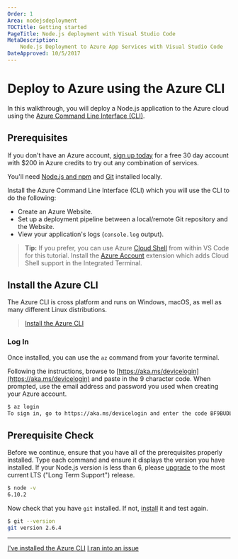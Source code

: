 ```yaml
---
Order: 1
Area: nodejsdeployment
TOCTitle: Getting started
PageTitle: Node.js deployment with Visual Studio Code
MetaDescription:
    Node.js Deployment to Azure App Services with Visual Studio Code
DateApproved: 10/5/2017
---
```


# Deploy to Azure using the Azure CLI

In this walkthrough, you will deploy a Node.js application to the Azure cloud
using the
[Azure Command Line Interface (CLI)](https://docs.microsoft.com/en-us/cli/azure/overview?view=azure-cli-latest).

## Prerequisites

If you don't have an Azure account,
[sign up today](https://azure.microsoft.com/en-us/free/?utm_source=campaign&utm_campaign=vscode-tutorial-node-git&mktingSource=vscode-tutorial-node-git)
for a free 30 day account with $200 in Azure credits to try out any combination
of services.

You'll need [Node.js and npm](https://nodejs.org/en/download/) and
[Git](https://git-scm.com/downloads) installed locally.

Install the Azure Command Line Interface (CLI) which you will use the CLI to do
the following:

-   Create an Azure Website.
-   Set up a deployment pipeline between a local/remote Git repository and the
    Website.
-   View your application's logs (`console.log` output).

> **Tip:** If you prefer, you can use Azure
> [Cloud Shell](https://docs.microsoft.com/en-us/azure/cloud-shell/overview)
> from within VS Code for this tutorial. Install the
> [Azure Account](https://marketplace.visualstudio.com/items?itemName=ms-vscode.azure-account)
> extension which adds Cloud Shell support in the Integrated Terminal.

## Install the Azure CLI

The Azure CLI is cross platform and runs on Windows, macOS, as well as many
different Linux distributions.

> [Install the Azure CLI](https://docs.microsoft.com/en-us/cli/azure/install-azure-cli)

### Log In

Once installed, you can use the `az` command from your favorite terminal.

Following the instructions, browse to
[https://aka.ms/devicelogin](https://aka.ms/devicelogin) and paste in the 9
character code. When prompted, use the email address and password you used when
creating your Azure account.

```bash
$ az login
To sign in, go to https://aka.ms/devicelogin and enter the code BF9BUDLGR to authenticate.
```

## Prerequisite Check

Before we continue, ensure that you have all of the prerequisites properly
installed. Type each command and ensure it displays the version you have
installed. If your Node.js version is less than 6, please
[upgrade](https://nodejs.org/en/download/) to the most current LTS ("Long Term
Support") release.

```bash
$ node -v
6.10.2
```

Now check that you have `git` installed. If not,
[install](https://git-scm.com/downloads) it and test again.

```bash
$ git --version
git version 2.6.4
```

---

<a class="tutorial-next-btn" href="/tutorials/nodejs-deployment/express">I've
installed the Azure CLI</a>
<a class="tutorial-feedback-btn" onclick="reportIssue('node-deployment', 'getting-started')" href="javascript:void(0)">I
ran into an issue</a>
